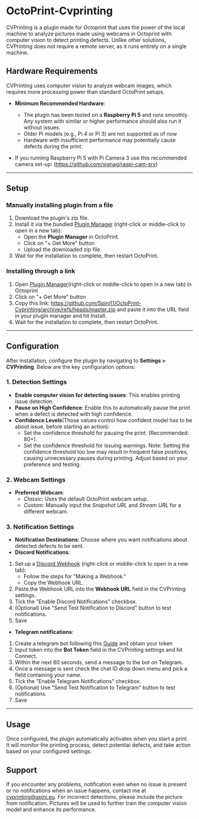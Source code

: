 # OctoPrint-Cvprinting

CVPrinting is a plugin made for Octoprint that uses the power of the local machine to analyze pictures made using webcams in Octoprint with computer vision to detect printing defects.
Unlike other solutions, CVPrinting does not require a remote server, as it runs entirely on a single machine.

## Hardware Requirements

CVPrinting uses computer vision to analyze webcam images, which requires more processing power than standard OctoPrint setups.

- **Minimum Recommended Hardware**:
  - The plugin has been tested on a **Raspberry Pi 5** and runs smoothly. Any system with similar or higher performance should also run it without issues.
  - Older Pi models (e.g., Pi 4 or Pi 3) are not supported as of now
  - Hardware with insufficient performance may potentially cause defects during the print.

- If you running Raspberry Pi 5 with Pi Camera 3 use this recommended camera set-up: (https://github.com/signag/raspi-cam-srv)

---


## Setup
### Manually installing plugin from a file
1. Download the plugin's zip file.
2. Install it via the bundled [Plugin Manager](https://docs.octoprint.org/en/master/bundledplugins/pluginmanager.html) (right-click or middle-click to open in a new tab):
   - Open the **Plugin Manager** in OctoPrint.
   - Click on "+ Get More" button
   - Upload the downloaded zip file.
3. Wait for the installation to complete, then restart OctoPrint.
### Installing through a link
1. Open [Plugin Manager](https://docs.octoprint.org/en/master/bundledplugins/pluginmanager.html)(right-click or middle-click to open in a new tab) in Octoprint
2. Click on "+ Get More" button
3. Copy this link: https://github.com/Spini11/OctoPrint-Cvprinting/archive/refs/heads/master.zip and paste it into the URL field in your plugin manager and hit Install.
4. Wait for the installation to complete, then restart OctoPrint.


---

## Configuration
After installation, configure the plugin by navigating to **Settings > CVPrinting**. Below are the key configuration options:

### 1. Detection Settings
- **Enable computer vision for detecting issues**: This enables printing issue detection
- **Pause on High Confidence**: Enable this to automatically pause the print when a defect is detected with high confidence.
- **Confidence Levels**(Those values control how confident model has to be about issue, before starting an action):
  - Set the confidence threshold for pausing the print. (Recommended: 80+).
  - Set the confidence threshold for issuing warnings.
  Note: Setting the confidence threshold too low may result in frequent false positives, causing unnecessary pauses during printing. Adjust based on your preference and testing.

### 2. Webcam Settings
- **Preferred Webcam**:
  - *Classic*: Uses the default OctoPrint webcam setup.
  - *Custom*: Manually input the *Snapshot URL* and *Stream URL* for a different webcam.

### 3. Notification Settings
- **Notification Destinations**: Choose where you want notifications about detected defects to be sent.
- **Discord Notifications**:
1. Set up a [Discord Webhook](https://support.discord.com/hc/en-us/articles/228383668-Intro-to-Webhooks) (right-click or middle-click to open in a new tab):
   - Follow the steps for "Making a Webhook."
   - Copy the Webhook URL.
2. Paste the Webhook URL into the **Webhook URL** field in the CVPrinting settings.
3. Tick the "Enable Discord Notifications" checkbox.
4. (Optional) Use "Send Test Notification to Discord" button to test notifications.
5. Save

- **Telegram notifications**:
1. Create a telegram bot following this [Guide](https://core.telegram.org/bots/tutorial#obtain-your-bot-token) and obtain your token
2. Input token into the **Bot Token** field in the CVPrinting settings and hit Connect.
3. Within the next 60 seconds, send a message to the bot on Telegram.
4. Once a message is sent check the chat ID drop down menu and pick a field containing your name.
5. Tick the "Enable Telegram Notifications" checkbox.
6. (Optional) Use "Send Test Notification to Telegram" button to test notifications.
7. Save

---

## Usage

Once configured, the plugin automatically activates when you start a print. It will monitor the printing process, detect potential defects, and take action based on your configured settings.

## Support
If you encounter any problems, notification even when no issue is present or no notifications when an issue happens, contact me at cvprinting@spini.eu. For incorrect detections, please include the picture from notification. Pictures will be used to further train the computer vision model and enhance its performance.
